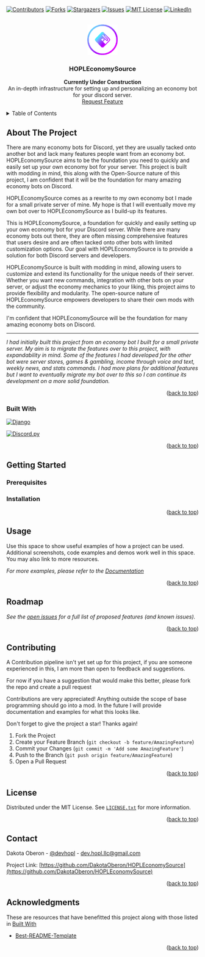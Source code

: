 <a name="readme-top"></a>
[![Contributors][contributors-shield]][contributors-url]
[![Forks][forks-shield]][forks-url]
[![Stargazers][stars-shield]][stars-url]
[![Issues][issues-shield]][issues-url]
[![MIT License][license-shield]][license-url]
[![LinkedIn][linkedin-shield]][linkedin-url]



<!-- PROJECT LOGO -->
<br />
<div align="center">
  <a href="https://github.com/DakotaOberon/HOPLEconomySource">
    <img src="logo.png" alt="Logo" width="80" height="80">
  </a>
  <h3 align="center">HOPLEconomySource</h3>
  <p align="center">
    <strong>Currently Under Construction</strong>
    <br />
    An in-depth infrastructure for setting up and personalizing an economy bot for your discord server.
    <br />
    <a href="https://github.com/DakotaOberon/HOPLEconomySource/issues">Request Feature</a>
  </p>
</div>

<!-- TABLE OF CONTENTS -->
<details>
  <summary>Table of Contents</summary>
  <ol>
    <li>
      <a href="#about-the-project">About The Project</a>
      <ul>
        <li><a href="#built-with">Built With</a></li>
      </ul>
    </li>
    <li>
      <a href="#getting-started">Getting Started</a>
      <ul>
        <li><a href="#prerequisites">Prerequisites</a></li>
        <li><a href="#installation">Installation</a></li>
      </ul>
    </li>
    <li><a href="#usage">Usage</a></li>
    <li><a href="#roadmap">Roadmap</a></li>
    <li><a href="#contributing">Contributing</a></li>
    <li><a href="#license">License</a></li>
    <li><a href="#contact">Contact</a></li>
    <li><a href="#acknowledgments">Acknowledgments</a></li>
  </ol>
</details>



<!-- ABOUT THE PROJECT -->
## About The Project

<!-- [![Product Name Screen Shot][product-screenshot]](https://example.com) -->

There are many economy bots for Discord, yet they are usually tacked onto another bot and lack many features people want from an economy bot. HOPLEconomySource aims to be the foundation you need to quickly and easily set up your own economy bot for your server. This project is built with modding in mind, this along with the Open-Source nature of this project, I am confident that it will be the foundation for many amazing economy bots on Discord.

HOPLEconomySource comes as a rewrite to my own economy bot I made for a small private server of mine. My hope is that I will eventually move my own bot over to HOPLEconomySource as I build-up its features.

This is HOPLEconomySource, a foundation for quickly and easily setting up your own economy bot for your Discord server. While there are many economy bots out there, they are often missing comprehensive features that users desire and are often tacked onto other bots with limited customization options. Our goal with HOPLEconomySource is to provide a solution for both Discord servers and developers.

HOPLEconomySource is built with modding in mind, allowing users to customize and extend its functionality for the unique needs of their server. Whether you want new commands, integration with other bots on your server, or adjust the economy mechanics to your liking, this project aims to provide flexibility and modularity. The open-source nature of HOPLEconomySource empowers developers to share their own mods with the community.

I'm confident that HOPLEconomySource will be the foundation for many amazing economy bots on Discord.

---
*I had initially built this project from an economy bot I built for a small private server. My aim is to migrate the features over to this project, with expandability in mind. Some of the features I had developed for the other bot were server stores, games & gambling, income through voice and text, weekly news, and stats commands. I had more plans for additional features but I want to eventually migrate my bot over to this so I can continue its development on a more solid foundation.*

<p align="right">(<a href="#readme-top">back to top</a>)</p>

### Built With

[![Django][Django]][Django-url]

[![Discord.py][Discordpy]][Discordpy-url]

<p align="right">(<a href="#readme-top">back to top</a>)</p>



<!-- GETTING STARTED -->
## Getting Started

### Prerequisites

### Installation

<p align="right">(<a href="#readme-top">back to top</a>)</p>



<!-- USAGE EXAMPLES -->
## Usage

Use this space to show useful examples of how a project can be used. Additional screenshots, code examples and demos work well in this space. You may also link to more resources.

_For more examples, please refer to the [Documentation](https://example.com)_

<p align="right">(<a href="#readme-top">back to top</a>)</p>



<!-- ROADMAP -->
## Roadmap

*See the [open issues](https://github.com/DakotaOberon/HOPLEconomySource/issues) for a full list of proposed features (and known issues).*

<p align="right">(<a href="#readme-top">back to top</a>)</p>



<!-- CONTRIBUTING -->
## Contributing

A Contribution pipeline isn't yet set up for this project, if you are someone experienced in this, I am more than open to feedback and suggestions.

For now if you have a suggestion that would make this better, please fork the repo and create a pull request

Contributions are very appreciated! Anything outside the scope of base programming should go into a mod. In the future I will provide documentation and examples for what this looks like.

Don't forget to give the project a star! Thanks again!

1. Fork the Project
2. Create your Feature Branch (`git checkout -b feature/AmazingFeature`)
3. Commit your Changes (`git commit -m 'Add some AmazingFeature'`)
4. Push to the Branch (`git push origin feature/AmazingFeature`)
5. Open a Pull Request

<p align="right">(<a href="#readme-top">back to top</a>)</p>

<!-- LICENSE -->
## License

Distributed under the MIT License. See [`LICENSE.txt`](https://github.com/DakotaOberon/HOPLEconomySource/blob/main/LICENSE) for more information.

<p align="right">(<a href="#readme-top">back to top</a>)</p>



<!-- CONTACT -->
## Contact

Dakota Oberon - [@devhopl](https://twitter.com/devhopl) - dev.hopl.llc@gmail.com

Project Link: [https://github.com/DakotaOberon/HOPLEconomySource](https://github.com/DakotaOberon/HOPLEconomySource)

<p align="right">(<a href="#readme-top">back to top</a>)</p>



<!-- ACKNOWLEDGMENTS -->
## Acknowledgments

These are resources that have benefitted this project along with those listed in <a href="#built-with">Built With</a>

* [Best-README-Template](https://github.com/othneildrew/Best-README-Template)

<p align="right">(<a href="#readme-top">back to top</a>)</p>



<!-- MARKDOWN LINKS & IMAGES -->
<!-- https://www.markdownguide.org/basic-syntax/#reference-style-links -->
[contributors-shield]: https://img.shields.io/github/contributors/DakotaOberon/HOPLEconomySource.svg?style=for-the-badge&color=00ffff
[contributors-url]: https://github.com/DakotaOberon/HOPLEconomySource/graphs/contributors
[forks-shield]: https://img.shields.io/github/forks/DakotaOberon/HOPLEconomySource.svg?style=for-the-badge&color=00ffff
[forks-url]: https://github.com/DakotaOberon/HOPLEconomySource/network/members
[stars-shield]: https://img.shields.io/github/stars/DakotaOberon/HOPLEconomySource.svg?style=for-the-badge&color=00ffff
[stars-url]: https://github.com/DakotaOberon/HOPLEconomySource/stargazers
[issues-shield]: https://img.shields.io/github/issues/DakotaOberon/HOPLEconomySource.svg?style=for-the-badge&color=00ffff
[issues-url]: https://github.com/DakotaOberon/HOPLEconomySource/issues
[license-shield]: https://img.shields.io/github/license/DakotaOberon/HOPLEconomySource.svg?style=for-the-badge&color=00ffff
[license-url]: https://github.com/DakotaOberon/HOPLEconomySource/blob/master/LICENSE.txt
[linkedin-shield]: https://img.shields.io/badge/-LinkedIn-black.svg?style=for-the-badge&logo=linkedin&colorB=555
[linkedin-url]: https://linkedin.com/in/dakotaoberon
[product-screenshot]: images/screenshot.png
[Django]: https://img.shields.io/badge/Django-092E20?style=for-the-badge&logo=django&logoColor=white
[Django-url]: https://www.djangoproject.com/
[Discordpy]: https://img.shields.io/badge/-Discord.py-5865F2?style=for-the-badge&logo=discord&logoColor=white
[Discordpy-url]: https://discordpy.readthedocs.io/